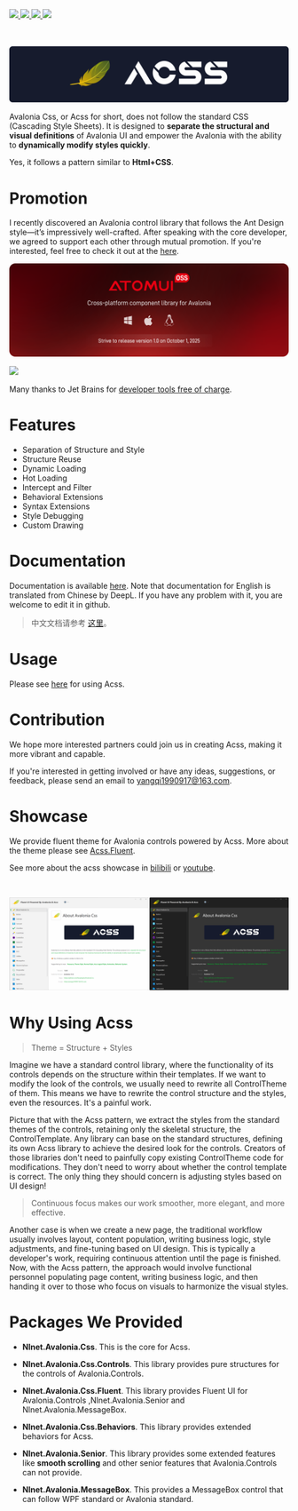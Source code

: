 <div align="left">
  <a href="https://github.com/microsoft/dotnet">
    <img src="https://img.shields.io/badge/-.NET-red">
  </a>
  <a href="https://avaloniaui.net/">
    <img src="https://img.shields.io/badge/Avalonia-8245A9">
  </a>
  <a href="https://dotnet.microsoft.com/zh-cn/languages/csharp">
    <img src="https://img.shields.io/badge/-C%23-yellow">
  </a>
  <a href="http://www.gnu.org/licenses/mit.en.html">
    <img src="https://img.shields.io/badge/License-MIT-green">
  </a>
</div>
<br/><br/>

![acss-brand](img/AcssText.svg)

Avalonia Css,  or Acss for short, does not follow the standard CSS (Cascading Style Sheets). It is designed to **separate the structural and visual definitions** of Avalonia UI and empower the Avalonia with the ability to **dynamically modify styles quickly**. 

Yes, it follows a pattern similar to **Html+CSS**.

# Promotion

I recently discovered an Avalonia control library that follows the Ant Design style—it’s impressively well-crafted. After speaking with the core developer, we agreed to support each other through mutual promotion. If you're interested, feel free to check it out at the [here](https://github.com/chinware/AtomUI).

![](https://github.com/chinware/AtomUI/blob/develop/resources/images/readme/AtomUIOSS.png)


![](https://resources.jetbrains.com/storage/products/company/brand/logos/jb_beam.svg)

Many thanks to Jet Brains for [developer tools free of charge](https://www.jetbrains.com/community/opensource/?utm_campaign=opensource&utm_content=approved&utm_medium=email&utm_source=newsletter&utm_term=jblogo#support).

# Features

- Separation of Structure and Style
- Structure Reuse
- Dynamic Loading
- Hot Loading
- Intercept and Filter
- Behavioral Extensions
- Syntax Extensions
- Style Debugging
- Custom Drawing

# Documentation

Documentation is available [here](https://docs.en.avalonia.css.nlnet.net/documentation/readme).  Note that documentation for English is translated from Chinese by DeepL. If you have any problem with it, you are welcome to edit it in github.

> 中文文档请参考 [这里](https://docs.avalonia.css.nlnet.net/documentation/readme)。

# Usage

Please see [here](https://docs.en.avalonia.css.nlnet.net/documentation/zhu-ti-bang-zhu/ru-he-shi-yong-acss) for using Acss.

# Contribution

We hope more interested partners could join us in creating Acss, making it more vibrant and capable.

If you're interested in getting involved or have any ideas, suggestions, or feedback, please send an email to yangqi1990917@163.com.

# Showcase

We provide fluent theme for Avalonia controls powered by Acss. More about the theme please see [Acss.Fluent](https://docs.en.avalonia.css.nlnet.net/documentation/zhu-ti-bang-zhu/ru-he-shi-yong-acss.fluent).

See more about the acss showcase in [bilibili](https://space.bilibili.com/1117754194/channel/seriesdetail?sid=3739599) or [youtube](https://www.youtube.com/channel/UCYvEgvGj-JVYZrOrup3aoBQ).

<br/>

![fluent ui](./img/fluent-ui.png)

# Why Using Acss

> Theme = Structure + Styles

Imagine we have a standard control library, where the functionality of its controls depends on the structure within their templates. If we want to modify the look of the controls, we usually need to rewrite all ControlTheme of them. This means we have to rewrite the control structure and the styles, even the resources. It's a painful work.

Picture that with the Acss pattern, we extract the styles from the standard themes of the controls, retaining only the skeletal structure, the ControlTemplate. Any library can base on the standard structures, defining its own Acss library to achieve the desired look for the controls. Creators of those libraries don't need to painfully copy existing ControlTheme code for modifications. They don't need to worry about whether the control template is correct. The only thing they should concern is adjusting styles based on UI design!

> Continuous focus makes our work smoother, more elegant, and more effective.

Another case is when we create a new page, the traditional workflow usually involves layout, content population, writing business logic, style adjustments, and fine-tuning based on UI design. This is typically a developer's work, requiring continuous attention until the page is finished. Now, with the Acss pattern, the approach would involve functional personnel populating page content, writing business logic, and then handing it over to those who focus on visuals to harmonize the visual styles.

# Packages We Provided

- **Nlnet.Avalonia.Css**. This is the core for Acss.

- **Nlnet.Avalonia.Css.Controls**. This library provides pure structures for the controls of Avalonia.Controls.

- **Nlnet.Avalonia.Css.Fluent**. This library provides Fluent UI for Avalonia.Controls ,Nlnet.Avalonia.Senior and Nlnet.Avalonia.MessageBox.

- **Nlnet.Avalonia.Css.Behaviors**. This library provides extended behaviors for Acss.
- **Nlnet.Avalonia.Senior**. This library provides some extended features like **smooth scrolling** and other senior features that Avalonia.Controls can not provide.
- **Nlnet.Avalonia.MessageBox**. This provides a MessageBox control that can follow WPF standard or Avalonia standard.
